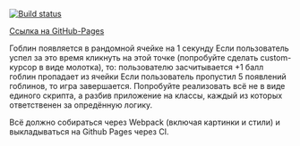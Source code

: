 [![Build status](https://ci.appveyor.com/api/projects/status/b5fp8n2f1q587a1g?svg=true)](https://ci.appveyor.com/project/kiiyas/ahj-003-event)

[Ссылка на GitHub-Pages](https://kiiyas.github.io/AHJ-003_EVENT/)

Гоблин появляется в рандомной ячейке на 1 секунду
Если пользователь успел за это время кликнуть на этой точке (попробуйте сделать custom-курсор в виде молотка), то:
пользователю засчитывается +1 балл
гоблин пропадает из ячейки
Если пользователь пропустил 5 появлений гоблинов, то игра завершается.
Попробуйте реализовать всё не в виде единого скрипта, а разбив приложение на классы, каждый из которых ответственен за опредённую логику.

Всё должно собираться через Webpack (включая картинки и стили) и выкладываться на Github Pages через CI.